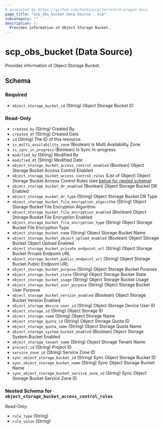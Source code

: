 ```yaml
---
# generated by https://github.com/hashicorp/terraform-plugin-docs
page_title: "scp_obs_bucket Data Source - scp"
subcategory: ""
description: |-
  Provides information of Object Storage Bucket.
---
```


# scp_obs_bucket (Data Source)

Provides information of Object Storage Bucket.



<!-- schema generated by tfplugindocs -->
## Schema

### Required

- `object_storage_bucket_id` (String) Object Storage Bucket ID

### Read-Only

- `created_by` (String) Created By
- `created_dt` (String) Created Date
- `id` (String) The ID of this resource.
- `is_multi_availability_zone` (Boolean) Is Multi Availability Zone
- `is_sync_in_progress` (Boolean) Is Sync In-progress
- `modified_by` (String) Modified By
- `modified_dt` (String) Modified Date
- `object_storage_bucket_access_control_enabled` (Boolean) Object Storage Bucket Access Control Enabled
- `object_storage_bucket_access_control_rules` (List of Object) Object Storage Bucket Access Control Rules (see [below for nested schema](#nestedatt--object_storage_bucket_access_control_rules))
- `object_storage_bucket_dr_enabled` (Boolean) Object Storage Bucket DR Enabled
- `object_storage_bucket_dr_type` (String) Object Storage Bucket DR Type
- `object_storage_bucket_file_encryption_algorithm` (String) Object Storage Bucket File Encryption Algorithm
- `object_storage_bucket_file_encryption_enabled` (Boolean) Object Storage Bucket File Encryption Enabled
- `object_storage_bucket_file_encryption_type` (String) Object Storage Bucket File Encryption Type
- `object_storage_bucket_name` (String) Object Storage Bucket Name
- `object_storage_bucket_object_upload_enabled` (Boolean) Object Storage Bucket Object Upload Enabled
- `object_storage_bucket_private_endpoint_url` (String) Object Storage Bucket Private Endpoint URL
- `object_storage_bucket_public_endpoint_url` (String) Object Storage Bucket Public Endpoint URL
- `object_storage_bucket_purpose` (String) Object Storage Bucket Purpose
- `object_storage_bucket_state` (String) Object Storage Bucket State
- `object_storage_bucket_usage` (String) Object Storage Bucket Usage
- `object_storage_bucket_user_purpose` (String) Object Storage Bucket User Purpose
- `object_storage_bucket_version_enabled` (Boolean) Object Storage Bucket Version Enabled
- `object_storage_device_user_id` (String) Object Storage Device User ID
- `object_storage_id` (String) Object Storage ID
- `object_storage_name` (String) Object Storage Name
- `object_storage_quota_id` (String) Object Storage Quota ID
- `object_storage_quota_name` (String) Object Storage Quota Name
- `object_storage_system_bucket_enabled` (Boolean) Object Storage System Bucket Enabled
- `object_storage_tenant_name` (String) Object Storage Tenant Name
- `project_id` (String) Project ID
- `service_zone_id` (String) Service Zone ID
- `sync_object_storage_bucket_id` (String) Sync Object Storage Bucket ID
- `sync_object_storage_bucket_name` (String) Sync Object Storage Bucket Name
- `sync_object_storage_bucket_service_zone_id` (String) Sync Object Storage Bucket Service Zone ID

<a id="nestedatt--object_storage_bucket_access_control_rules"></a>
### Nested Schema for `object_storage_bucket_access_control_rules`

Read-Only:

- `rule_type` (String)
- `rule_value` (String)



